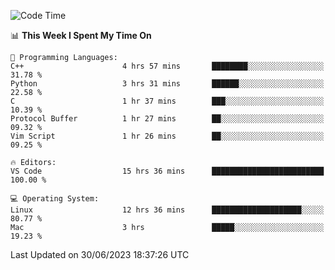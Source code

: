 
<!--START_SECTION:waka-->
![Code Time](http://img.shields.io/badge/Code%20Time-750%20hrs%2035%20mins-blue)

📊 **This Week I Spent My Time On** 

```text
💬 Programming Languages: 
C++                      4 hrs 57 mins       ████████░░░░░░░░░░░░░░░░░   31.78 % 
Python                   3 hrs 31 mins       ██████░░░░░░░░░░░░░░░░░░░   22.58 % 
C                        1 hr 37 mins        ███░░░░░░░░░░░░░░░░░░░░░░   10.39 % 
Protocol Buffer          1 hr 27 mins        ██░░░░░░░░░░░░░░░░░░░░░░░   09.32 % 
Vim Script               1 hr 26 mins        ██░░░░░░░░░░░░░░░░░░░░░░░   09.25 % 

🔥 Editors: 
VS Code                  15 hrs 36 mins      █████████████████████████   100.00 % 

💻 Operating System: 
Linux                    12 hrs 36 mins      ████████████████████░░░░░   80.77 % 
Mac                      3 hrs               █████░░░░░░░░░░░░░░░░░░░░   19.23 % 
```


 Last Updated on 30/06/2023 18:37:26 UTC
<!--END_SECTION:waka-->

